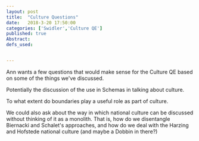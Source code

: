 ```yaml
---
layout: post
title:  "Culture Questions"
date:   2018-3-20 17:50:00
categories: ['Swidler','Culture QE']
published: true
Abstract:
defs_used:


---
```


Ann wants a few questions that would make sense for the Culture QE based on some of the things we've discussed.

Potentially the discussion of the use in Schemas in talking about culture.


To what extent do boundaries play a useful role as part of culture.

We could also ask about the way in which national culture can be discussed without thinking of it as a monolith. That is, how do we disentangle Biernacki and Schalet's approaches, and how do we deal with the Harzing and Hofstede national culture (and maybe a Dobbin in there?)
